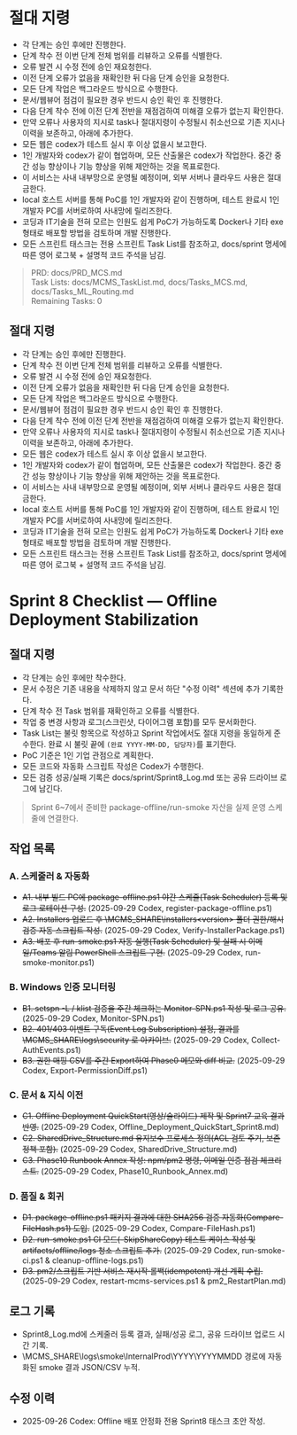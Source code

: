 # 절대 지령
- 각 단계는 승인 후에만 진행한다.
- 단계 착수 전 이번 단계 전체 범위를 리뷰하고 오류를 식별한다.
- 오류 발견 시 수정 전에 승인 재요청한다.
- 이전 단계 오류가 없음을 재확인한 뒤 다음 단계 승인을 요청한다.
- 모든 단계 작업은 백그라운드 방식으로 수행한다.
- 문서/웹뷰어 점검이 필요한 경우 반드시 승인 확인 후 진행한다.
- 다음 단계 착수 전에 이전 단계 전반을 재점검하여 미해결 오류가 없는지 확인한다.
- 만약 오류나 사용자의 지시로 task나 절대지령이 수정될시 취소선으로 기존 지시나 이력을 보존하고, 아래에 추가한다.
- 모든 웹은 codex가 테스트 실시 후 이상 없을시 보고한다.
- 1인 개발자와 codex가 같이 협업하며, 모든 산출물은 codex가 작업한다. 중간 중간 성능 향상이나 기능 향상을 위해 제안하는 것을 목표로한다.
- 이 서비스는 사내 내부망으로 운영될 예정이며, 외부 서버나 클라우드 사용은 절대 금한다.
- local 호스트 서버를 통해 PoC를 1인 개발자와 같이 진행하며, 테스트 완료시 1인 개발자 PC를 서버로하여 사내망에 릴리즈한다.
- 코딩과 IT기술을 전혀 모르는 인원도 쉽게 PoC가 가능하도록 Docker나 기타 exe 형태로 배포할 방법을 검토하며 개발 진행한다.
- 모든 스프린트 태스크는 전용 스프린트 Task List를 참조하고, docs/sprint 명세에 따른 영어 로그북 + 설명적 코드 주석을 남김.

> PRD: docs/PRD_MCS.md  
> Task Lists: docs/MCMS_TaskList.md, docs/Tasks_MCS.md, docs/Tasks_ML_Routing.md  
> Remaining Tasks: 0

## 절대 지령
- 각 단계는 승인 후에만 진행한다.
- 단계 착수 전 이번 단계 전체 범위를 리뷰하고 오류를 식별한다.
- 오류 발견 시 수정 전에 승인 재요청한다.
- 이전 단계 오류가 없음을 재확인한 뒤 다음 단계 승인을 요청한다.
- 모든 단계 작업은 백그라운드 방식으로 수행한다.
- 문서/웹뷰어 점검이 필요한 경우 반드시 승인 확인 후 진행한다.
- 다음 단계 착수 전에 이전 단계 전반을 재점검하여 미해결 오류가 없는지 확인한다.
- 만약 오류나 사용자의 지시로 task나 절대지령이 수정될시 취소선으로 기존 지시나 이력을 보존하고, 아래에 추가한다.
- 모든 웹은 codex가 테스트 실시 후 이상 없을시 보고한다.
- 1인 개발자와 codex가 같이 협업하며, 모든 산출물은 codex가 작업한다. 중간 중간 성능 향상이나 기능 향상을 위해 제안하는 것을 목표로한다.
- 이 서비스는 사내 내부망으로 운영될 예정이며, 외부 서버나 클라우드 사용은 절대 금한다.
- local 호스트 서버를 통해 PoC를 1인 개발자와 같이 진행하며, 테스트 완료시 1인 개발자 PC를 서버로하여 사내망에 릴리즈한다.
- 코딩과 IT기술을 전혀 모르는 인원도 쉽게 PoC가 가능하도록 Docker나 기타 exe 형태로 배포할 방법을 검토하며 개발 진행한다.
- 모든 스프린트 태스크는 전용 스프린트 Task List를 참조하고, docs/sprint 명세에 따른 영어 로그북 + 설명적 코드 주석을 남김.
# Sprint 8 Checklist — Offline Deployment Stabilization

## 절대 지령
- 각 단계는 승인 후에만 착수한다.
- 문서 수정은 기존 내용을 삭제하지 않고 문서 하단 "수정 이력" 섹션에 추가 기록한다.
- 단계 착수 전 Task 범위를 재확인하고 오류를 식별한다.
- 작업 중 변경 사항과 로그(스크린샷, 다이어그램 포함)를 모두 문서화한다.
- Task List는 불릿 항목으로 작성하고 Sprint 작업에서도 절대 지령을 동일하게 준수한다. 완료 시 불릿 끝에 `(완료 YYYY-MM-DD, 담당자)`를 표기한다.
- PoC 기준은 1인 기업 관점으로 계획한다.
- 모든 코드와 자동화 스크립트 작성은 Codex가 수행한다.
- 모든 검증 성공/실패 기록은 docs/sprint/Sprint8_Log.md 또는 공유 드라이브 로그에 남긴다.

> Sprint 6~7에서 준비한 package-offline/run-smoke 자산을 실제 운영 스케줄에 연결한다.

## 작업 목록
### A. 스케줄러 & 자동화
- ~~A1. 내부 빌드 PC에 package-offline.ps1 야간 스케줄(Task Scheduler) 등록 및 로그 로테이션 구성.~~ (2025-09-29 Codex, register-package-offline.ps1)
- ~~A2. Installers 업로드 후 \MCMS_SHARE\installers\<version> 폴더 권한/해시 검증 자동 스크립트 작성.~~ (2025-09-29 Codex, Verify-InstallerPackage.ps1)
- ~~A3. 배포 후 run-smoke.ps1 자동 실행(Task Scheduler) 및 실패 시 이메일/Teams 알림 PowerShell 스크립트 구현.~~ (2025-09-29 Codex, run-smoke-monitor.ps1)

### B. Windows 인증 모니터링
- ~~B1. setspn -L / klist 검증을 주간 체크하는 Monitor-SPN.ps1 작성 및 로그 공유.~~ (2025-09-29 Codex, Monitor-SPN.ps1)
- ~~B2. 401/403 이벤트 구독(Event Log Subscription) 설정, 결과를 \MCMS_SHARE\logs\security 로 아카이브.~~ (2025-09-29 Codex, Collect-AuthEvents.ps1)
- ~~B3. 권한 매핑 CSV를 주간 Export하여 Phase0 메모와 diff 비교.~~ (2025-09-29 Codex, Export-PermissionDiff.ps1)

### C. 문서 & 지식 이전
- ~~C1. Offline Deployment QuickStart(영상/슬라이드) 제작 및 Sprint7 교육 결과 반영.~~ (2025-09-29 Codex, Offline_Deployment_QuickStart_Sprint8.md)
- ~~C2. SharedDrive_Structure.md 유지보수 프로세스 정의(ACL 검토 주기, 보존 정책 포함).~~ (2025-09-29 Codex, SharedDrive_Structure.md)
- ~~C3. Phase10 Runbook Annex 작성: npm/pm2 명령, 이메일 인증 점검 체크리스트.~~ (2025-09-29 Codex, Phase10_Runbook_Annex.md)

### D. 품질 & 회귀
- ~~D1. package-offline.ps1 패키지 결과에 대한 SHA256 검증 자동화(Compare-FileHash.ps1) 도입.~~ (2025-09-29 Codex, Compare-FileHash.ps1)
- ~~D2. run-smoke.ps1 CI 모드(-SkipShareCopy) 테스트 케이스 작성 및 artifacts/offline/logs 청소 스크립트 추가.~~ (2025-09-29 Codex, run-smoke-ci.ps1 & cleanup-offline-logs.ps1)
- ~~D3. pm2/스크립트 기반 서비스 재시작·롤백(idempotent) 개선 계획 수립.~~ (2025-09-29 Codex, restart-mcms-services.ps1 & pm2_RestartPlan.md)

## 로그 기록
- Sprint8_Log.md에 스케줄러 등록 결과, 실패/성공 로그, 공유 드라이브 업로드 시간 기록.
- \\MCMS_SHARE\\logs\\smoke\\InternalProd\\YYYY\\YYYYMMDD 경로에 자동화된 smoke 결과 JSON/CSV 누적.

## 수정 이력
- 2025-09-26 Codex: Offline 배포 안정화 전용 Sprint8 태스크 초안 작성.

